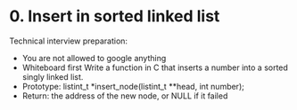 # 0. Insert in sorted linked list
Technical interview preparation:
- You are not allowed to google anything
- Whiteboard first
Write a function in C that inserts a number into a sorted singly linked list.
- Prototype: listint_t *insert_node(listint_t **head, int number);
- Return: the address of the new node, or NULL if it failed
